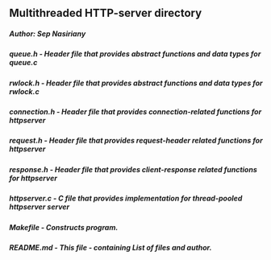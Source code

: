 ## Multithreaded HTTP-server directory

##### Author: Sep Nasiriany

##### queue.h - Header file that provides abstract functions and data types for queue.c
##### rwlock.h - Header file that provides abstract functions and data types for rwlock.c
##### connection.h - Header file that provides connection-related functions for httpserver
##### request.h - Header file that provides request-header related functions for httpserver
##### response.h - Header file that provides client-response related functions for httpserver
##### httpserver.c - C file that provides implementation for thread-pooled httpserver server
##### Makefile - Constructs program.
##### README.md - This file - containing List of files and author.



